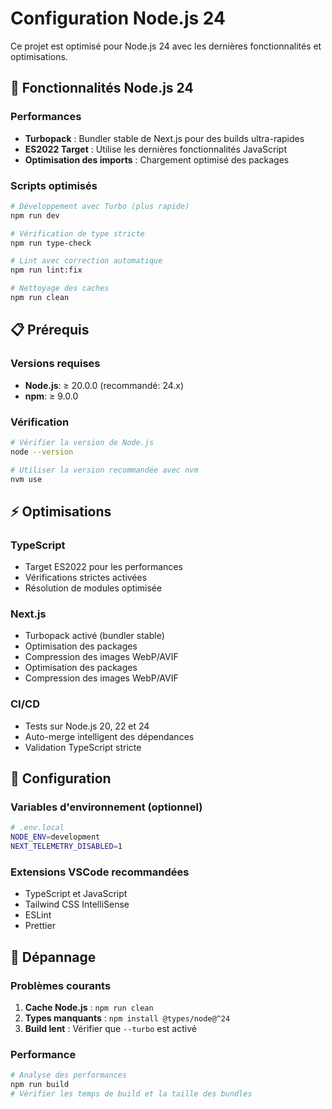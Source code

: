 # Configuration Node.js 24

Ce projet est optimisé pour Node.js 24 avec les dernières fonctionnalités et optimisations.

## 🚀 Fonctionnalités Node.js 24

### Performances

- **Turbopack** : Bundler stable de Next.js pour des builds ultra-rapides
- **ES2022 Target** : Utilise les dernières fonctionnalités JavaScript
- **Optimisation des imports** : Chargement optimisé des packages

### Scripts optimisés

```bash
# Développement avec Turbo (plus rapide)
npm run dev

# Vérification de type stricte
npm run type-check

# Lint avec correction automatique
npm run lint:fix

# Nettoyage des caches
npm run clean
```

## 📋 Prérequis

### Versions requises

- **Node.js**: ≥ 20.0.0 (recommandé: 24.x)
- **npm**: ≥ 9.0.0

### Vérification

```bash
# Vérifier la version de Node.js
node --version

# Utiliser la version recommandée avec nvm
nvm use
```

## ⚡ Optimisations

### TypeScript

- Target ES2022 pour les performances
- Vérifications strictes activées
- Résolution de modules optimisée

### Next.js

- Turbopack activé (bundler stable)
- Optimisation des packages
- Compression des images WebP/AVIF
- Optimisation des packages
- Compression des images WebP/AVIF

### CI/CD

- Tests sur Node.js 20, 22 et 24
- Auto-merge intelligent des dépendances
- Validation TypeScript stricte

## 🔧 Configuration

### Variables d'environnement (optionnel)

```bash
# .env.local
NODE_ENV=development
NEXT_TELEMETRY_DISABLED=1
```

### Extensions VSCode recommandées

- TypeScript et JavaScript
- Tailwind CSS IntelliSense
- ESLint
- Prettier

## 🐛 Dépannage

### Problèmes courants

1. **Cache Node.js** : `npm run clean`
2. **Types manquants** : `npm install @types/node@^24`
3. **Build lent** : Vérifier que `--turbo` est activé

### Performance

```bash
# Analyse des performances
npm run build
# Vérifier les temps de build et la taille des bundles
```
